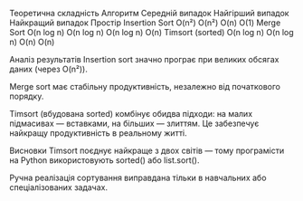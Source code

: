Теоретична складність
Алгоритм	        Середній випадок	Найгірший випадок	Найкращий випадок	Простір
Insertion Sort	  O(n²)	            O(n²)	            O(n)	            O(1)
Merge Sort	      O(n log n)	      O(n log n)	      O(n log n)	      O(n)
Timsort (sorted)	O(n log n)	      O(n log n)	      O(n)	            O(n)

Аналіз результатів
Insertion sort значно програє при великих обсягах даних (через O(n²)).

Merge sort має стабільну продуктивність, незалежно від початкового порядку.

Timsort (вбудована sorted) комбінує обидва підходи: на малих підмасивах — вставками, на більших — злиттям. Це забезпечує найкращу продуктивність в реальному житті.

Висновки
Timsort поєднує найкраще з двох світів — тому програмісти на Python використовують sorted() або list.sort().

Ручна реалізація сортування виправдана тільки в навчальних або спеціалізованих задачах.

